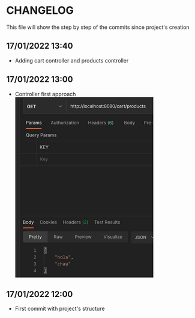 
# CHANGELOG

This file will show the step by step of the commits since project's creation

## 17/01/2022 13:40
- Adding cart controller and products controller
  
## 17/01/2022 13:00
- Controller first approach
![img.png](img.png)

## 17/01/2022 12:00
- First commit with project's structure